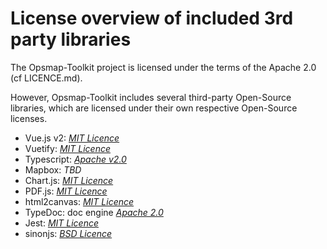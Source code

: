License overview of included 3rd party libraries
====

The Opsmap-Toolkit project is licensed under the terms of the Apache 2.0 (cf LICENCE.md).

However, Opsmap-Toolkit includes several third-party Open-Source libraries, which are licensed under their own respective Open-Source licenses.

  - Vue.js v2: [_MIT Licence_](https://vuejs.org)
  - Vuetify: [_MIT Licence_](https://github.com/vuetifyjs/vuetify/blob/master/LICENSE.md)
  - Typescript: [_Apache v2.0_](https://github.com/microsoft/TypeScript/blob/master/LICENSE.txt)
  - Mapbox: _TBD_
  - Chart.js: [_MIT Licence_](https://www.chartjs.org/docs/latest/notes/license.html)
  - PDF.js: [_MIT Licence_](https://github.com/mozilla/pdf.js/blob/master/LICENSE)
  - html2canvas: [_MIT Licence_](https://github.com/niklasvh/html2canvas/blob/master/LICENSE)
  - TypeDoc: doc engine [_Apache 2.0_](https://github.com/TypeStrong/typedoc/blob/master/LICENSE)
  - Jest: [_MIT Licence_](https://pypi.org/project/sphinx-js/)
  - sinonjs: [_BSD Licence_](https://github.com/sinonjs/sinon/blob/master/LICENSE)